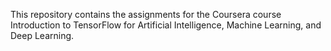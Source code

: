 This repository contains the assignments for the Coursera course Introduction to TensorFlow for Artificial Intelligence, Machine Learning, and Deep Learning.
